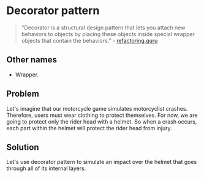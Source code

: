 # Decorator pattern

> "Decorator is a structural design pattern that lets you attach new behaviors to objects by placing these objects inside special wrapper objects that contain the behaviors." - [refactoring.guru](https://refactoring.guru/design-patterns/decorator)

## Other names

* Wrapper.

## Problem

Let's imagine that our motorcycle game simulates motorcyclist crashes. Therefore, users must wear clothing to protect themselves. For now, we are going to protect only the rider head with a helmet. So when a crash occurs, each part within the helmet will protect the rider head from injury.

## Solution

Let's use decorator pattern to simulate an impact over the helmet that goes through all of its internal layers.